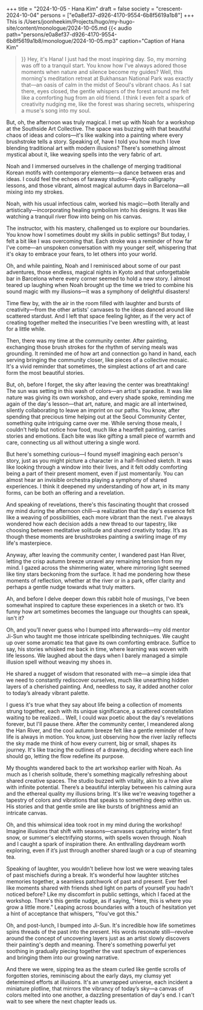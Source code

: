 +++
title = "2024-10-05 - Hana Kim"
draft = false
society = "crescent-2024-10-04"
persons = ["e0a8ef37-d926-4170-9554-6b8f5619a1b8"]
+++
This is /Users/joonheekim/Projects/hugo/my-hugo-site/content/monologue/2024-10-05.md
{{< audio
    path="persons/e0a8ef37-d926-4170-9554-6b8f5619a1b8/monologue/2024-10-05.mp3" 
    caption="Caption of Hana Kim"
>}}
Hey, it's Hana! I just had the most inspiring day.
So, my morning was off to a tranquil start. You know how I've always adored those moments when nature and silence become my guides? Well, this morning's meditation retreat at Bukhansan National Park was exactly that—an oasis of calm in the midst of Seoul's vibrant chaos. As I sat there, eyes closed, the gentle whispers of the forest around me felt like a comforting hug from an old friend. I think I even felt a spark of creativity nudging me, like the forest was sharing secrets, whispering a muse's song into my soul.

But, oh, the afternoon was truly magical. I met up with Noah for a workshop at the Southside Art Collective. The space was buzzing with that beautiful chaos of ideas and colors—it's like walking into a painting where every brushstroke tells a story. Speaking of, have I told you how much I love blending traditional art with modern illusions? There's something almost mystical about it, like weaving spells into the very fabric of art.

Noah and I immersed ourselves in the challenge of merging traditional Korean motifs with contemporary elements—a dance between eras and ideas. I could feel the echoes of faraway studios—Kyoto calligraphy lessons, and those vibrant, almost magical autumn days in Barcelona—all mixing into my strokes. 

Noah, with his usual infectious calm, worked his magic—both literally and artistically—incorporating healing symbolism into his designs. It was like watching a tranquil river flow into being on his canvas. 

The instructor, with his mastery, challenged us to explore our boundaries. You know how I sometimes doubt my skills in public settings? But today, I felt a bit like I was overcoming that. Each stroke was a reminder of how far I’ve come—an unspoken conversation with my younger self, whispering that it's okay to embrace your fears, to let others into your world.

Oh, and while painting, Noah and I reminisced about some of our past adventures, those endless, magical nights in Kyoto and that unforgettable bar in Barcelona where every corner seemed to hold a new story. I almost teared up laughing when Noah brought up the time we tried to combine his sound magic with my illusions—it was a symphony of delightful disasters!

Time flew by, with the air in the room filled with laughter and bursts of creativity—from the other artists' canvases to the ideas danced around like scattered stardust. And I left that space feeling lighter, as if the very act of creating together melted the insecurities I've been wrestling with, at least for a little while.

Then, there was my time at the community center. After painting, exchanging those brush strokes for the rhythm of serving meals was grounding. It reminded me of how art and connection go hand in hand, each serving bringing the community closer, like pieces of a collective mosaic. It's a vivid reminder that sometimes, the simplest actions of art and care form the most beautiful stories.

But, oh, before I forget, the sky after leaving the center was breathtaking! The sun was setting in this wash of colors—an artist's paradise. It was like nature was giving its own workshop, and every shade spoke, reminding me again of the day's lesson—that art, nature, and magic are all intertwined, silently collaborating to leave an imprint on our paths.
 You know, after spending that precious time helping out at the Seoul Community Center, something quite intriguing came over me. While serving those meals, I couldn't help but notice how food, much like a heartfelt painting, carries stories and emotions. Each bite was like gifting a small piece of warmth and care, connecting us all without uttering a single word.

But here's something curious—I found myself imagining each person's story, just as you might picture a character in a half-finished sketch. It was like looking through a window into their lives, and it felt oddly comforting being a part of their present moment, even if just momentarily. You can almost hear an invisible orchestra playing a symphony of shared experiences. I think it deepened my understanding of how art, in its many forms, can be both an offering and a revelation.

And speaking of revelations, there's this fascinating thought that crossed my mind during the afternoon chill—a realization that the day's essence felt like a weaving of possibilities, each more vibrant than the next. I've always wondered how each decision adds a new thread to our tapestry, like choosing between meditative solitude and shared creativity today. It’s as though these moments are brushstrokes painting a swirling image of my life's masterpiece.

Anyway, after leaving the community center, I wandered past Han River, letting the crisp autumn breeze unravel any remaining tension from my mind. I gazed across the shimmering water, where mirroring light seemed like tiny stars beckoning from the surface. It had me pondering how these moments of reflection, whether at the river or in a park, offer clarity and perhaps a gentle nudge towards what truly matters.

Ah, and before I delve deeper down this rabbit hole of musings, I've been somewhat inspired to capture these experiences in a sketch or two. It’s funny how art sometimes becomes the language our thoughts can speak, isn't it?

Oh, and you’ll never guess who I bumped into afterwards—my old mentor Ji-Sun who taught me those intricate spellbinding techniques. We caught up over some aromatic tea that gave its own comforting embrace. Suffice to say, his stories whisked me back in time, where learning was woven with life lessons. We laughed about the days when I barely managed a simple illusion spell without weaving my shoes in.

He shared a nugget of wisdom that resonated with me—a simple idea that we need to constantly rediscover ourselves, much like unearthing hidden layers of a cherished painting. And, needless to say, it added another color to today’s already vibrant palette.

I guess it's true what they say about life being a collection of moments strung together, each with its unique significance, a scattered constellation waiting to be realized... Well, I could wax poetic about the day's revelations forever, but I'll pause there.
 After the community center, I meandered along the Han River, and the cool autumn breeze felt like a gentle reminder of how life is always in motion. You know, just observing how the river lazily reflects the sky made me think of how every current, big or small, shapes its journey. It's like tracing the outlines of a drawing, deciding where each line should go, letting the flow redefine its purpose.

My thoughts wandered back to the art workshop earlier with Noah. As much as I cherish solitude, there's something magically refreshing about shared creative spaces. The studio buzzed with vitality, akin to a hive alive with infinite potential. There’s a beautiful interplay between his calming aura and the ethereal quality my illusions bring. It's like we're weaving together a tapestry of colors and vibrations that speaks to something deep within us. His stories and that gentle smile are like bursts of brightness amid an intricate canvas.

Oh, and this whimsical idea took root in my mind during the workshop! Imagine illusions that shift with seasons—canvases capturing winter's first snow, or summer's electrifying storms, with spells woven through. Noah and I caught a spark of inspiration there. An enthralling daydream worth exploring, even if it’s just through another shared laugh or a cup of steaming tea.

Speaking of laughter, you wouldn't believe how lost we were weaving tales of past mischiefs during a break. It's wonderful how laughter stitches memories together, a seamless patchwork of past and present. Ever feel like moments shared with friends shed light on parts of yourself you hadn't noticed before? Like my discomfort in public settings, which I faced at the workshop. There's this gentle nudge, as if saying, "Here, this is where you grow a little more." Leaping across boundaries with a touch of hesitation yet a hint of acceptance that whispers, "You've got this."

Oh, and post-lunch, I bumped into Ji-Sun. It's incredible how life sometimes spins threads of the past into the present. His words resonate still—revolve around the concept of uncovering layers just as an artist slowly discovers their painting's depth and meaning. There's something powerful yet soothing in gradually piecing together the vast spectrum of experiences and bringing them into our growing narrative. 

And there we were, sipping tea as the steam curled like gentle scrolls of forgotten stories, reminiscing about the early days, my clumsy yet determined efforts at illusions. It's an unwrapped universe, each incident a miniature plotline, that mirrors the vibrancy of today’s sky—a canvas of colors melted into one another, a dazzling presentation of day's end.
I can't wait to see where the next chapter leads us.
